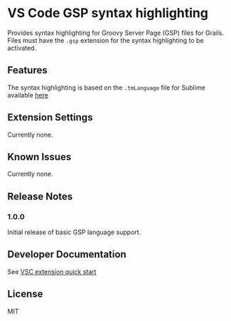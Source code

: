 # VS Code GSP syntax highlighting

Provides syntax highlighting for Groovy Server Page (GSP) files for Grails.
Files must have the `.gsp` extension for the syntax highlighting to be activated.

## Features

The syntax highlighting is based on the `.tmLanguage` file for Sublime available [here](https://raw.githubusercontent.com/osoco/sublimetext-grails/master/View/GSP.tmLanguage)

## Extension Settings

Currently none.

## Known Issues

Currently none.

## Release Notes

### 1.0.0

Initial release of basic GSP language support.

## Developer Documentation

See [VSC extension quick start](./vsc-extension-quickstart.md)

## License

MIT
